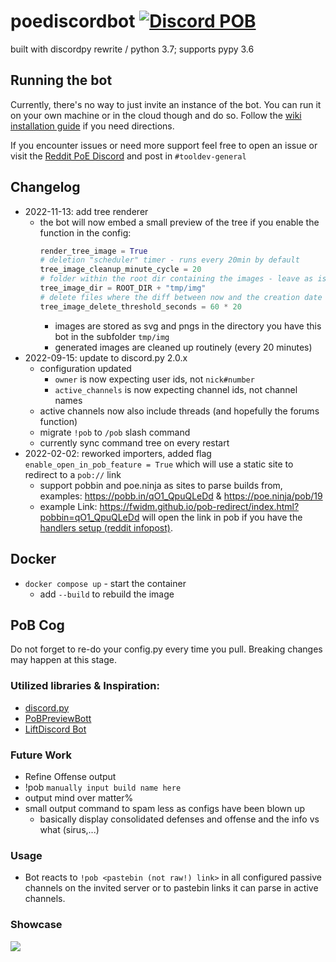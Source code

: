 # poediscordbot [![Discord POB](https://github.com/poediscord/poediscordbot/actions/workflows/python-app.yml/badge.svg)](https://github.com/poediscord/poediscordbot/actions/workflows/python-app.yml)
built with discordpy rewrite / python 3.7; supports pypy 3.6

## Running the bot
Currently, there's no way to just invite an instance of the bot. You can run it on your own machine or in the cloud though and do so. Follow the [wiki installation guide](https://github.com/poediscord/poediscordbot/wiki/Installation) if you need directions.

If you encounter issues or need more support feel free to open an issue or visit the [Reddit PoE Discord](https://discord.com/invite/pathofexile) and post in `#tooldev-general`

## Changelog
- 2022-11-13: add tree renderer
  - the bot will now embed a small preview of the tree if you enable the function in the config:
    ```python
    render_tree_image = True
    # deletion "scheduler" timer - runs every 20min by default
    tree_image_cleanup_minute_cycle = 20
    # folder within the root dir containing the images - leave as is if you don't need to change it
    tree_image_dir = ROOT_DIR + "tmp/img"
    # delete files where the diff between now and the creation date is bigger than this amount (in seconds)
    tree_image_delete_threshold_seconds = 60 * 20
    ```
    - images are stored as svg and pngs in the directory you have this bot in the subfolder `tmp/img`
    - generated images are cleaned up routinely (every 20 minutes)
- 2022-09-15: update to discord.py 2.0.x
  - configuration updated
    - `owner` is now expecting user ids, not `nick#number` 
    - `active_channels` is now expecting channel ids, not channel names
  - active channels now also include threads (and hopefully the forums function)
  - migrate `!pob` to `/pob` slash command
  - currently sync command tree on every restart
- 2022-02-02: reworked importers, added flag `enable_open_in_pob_feature = True` which will use a static site to redirect to a `pob://` link
  - support pobbin and poe.ninja as sites to parse builds from, examples: https://pobb.in/qO1_QpuQLeDd & https://poe.ninja/pob/19
  - example Link: https://fwidm.github.io/pob-redirect/index.html?pobbin=qO1_QpuQLeDd will open the link in pob if you have the [handlers setup (reddit infopost)](https://www.reddit.com/r/pathofexile/comments/siao2j/poblink_quickload_links_for_path_of_building/).
## Docker
- `docker compose up` - start the container
    - add `--build` to rebuild the image
    
## PoB Cog
Do not forget to re-do your config.py every time you pull. Breaking changes may happen at this stage.

### Utilized libraries & Inspiration:
- [discord.py](https://github.com/Rapptz/discord.py)
- [PoBPreviewBott](https://github.com/aggixx/PoBPreviewBot)
- [LiftDiscord Bot](https://github.com/andreandersen/LiftDiscord/)

### Future Work
- Refine Offense output
- !pob `manually input build name here` <pob link>
- output mind over matter%
- small output command to spam less as configs have been blown up
    - basically display consolidated defenses and offense and the info vs what (sirus,...)
### Usage
- Bot reacts to `!pob <pastebin (not raw!) link>` in all configured passive channels on the invited server or to pastebin links it can parse in active channels.

### Showcase
![](https://cdn.discordapp.com/attachments/175005585203396622/832324723794116636/unknown.png)

